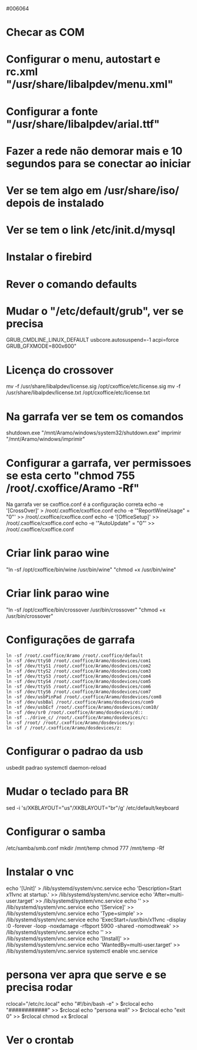 #006064

# Checar as COM
# Configurar o menu, autostart e rc.xml "/usr/share/libalpdev/menu.xml"
# Configurar a fonte "/usr/share/libalpdev/arial.ttf"
# Fazer a rede não demorar mais e 10 segundos para se conectar ao iniciar
# Ver se tem algo em /usr/share/iso/ depois de instalado
# Ver se tem o link /etc/init.d/mysql

# Instalar o firebird
# Rever o comando defaults

# Mudar o "/etc/default/grub", ver se precisa
  GRUB_CMDLINE_LINUX_DEFAULT usbcore.autosuspend=-1 acpi=force
  GRUB_GFXMODE=800x600"

# Licença do crossover
  mv -f /usr/share/libalpdev/license.sig /opt/cxoffice/etc/license.sig
  mv -f /usr/share/libalpdev/license.txt /opt/cxoffice/etc/license.txt

# Na garrafa ver se tem os comandos
  shutdown.exe "/mnt/Aramo/windows/system32/shutdown.exe"
  imprimir "/mnt/Aramo/windows/imprimir"

# Configurar a garrafa, ver permissoes se esta certo "chmod 755 /root/.cxoffice/Aramo -Rf"
   Na garrafa ver se cxoffice.conf é a configuração correta
      echo -e '[CrossOver]' > /root/.cxoffice/cxoffice.conf
      echo -e '"ReportWineUsage" = "0"' >> /root/.cxoffice/cxoffice.conf
      echo -e '[OfficeSetup]' >> /root/.cxoffice/cxoffice.conf
      echo -e '"AutoUpdate" = "0"' >> /root/.cxoffice/cxoffice.conf

# Criar link parao wine 
  "ln -sf /opt/cxoffice/bin/wine /usr/bin/wine" "chmod +x /usr/bin/wine"
# Criar link parao wine
  "ln -sf /opt/cxoffice/bin/crossover /usr/bin/crossover" "chmod +x /usr/bin/crossover"

# Configurações de garrafa 
    ln -sf /root/.cxoffice/Aramo /root/.cxoffice/default
    ln -sf /dev/ttyS0 /root/.cxoffice/Aramo/dosdevices/com1
    ln -sf /dev/ttyS1 /root/.cxoffice/Aramo/dosdevices/com2
    ln -sf /dev/ttyS2 /root/.cxoffice/Aramo/dosdevices/com3
    ln -sf /dev/ttyS3 /root/.cxoffice/Aramo/dosdevices/com4
    ln -sf /dev/ttyS4 /root/.cxoffice/Aramo/dosdevices/com5
    ln -sf /dev/ttyS5 /root/.cxoffice/Aramo/dosdevices/com6
    ln -sf /dev/ttyS6 /root/.cxoffice/Aramo/dosdevices/com7
    ln -sf /dev/usbPinPad /root/.cxoffice/Aramo/dosdevices/com8
    ln -sf /dev/usbBal /root/.cxoffice/Aramo/dosdevices/com9
    ln -sf /dev/usbEcf /root/.cxoffice/Aramo/dosdevices/com10/
    ln -sf /dev/sr0 /root/.cxoffice/Aramo/dosdevices/d::
    ln -sf ../drive_c/ /root/.cxoffice/Aramo/dosdevices/c:
    ln -sf /root/ /root/.cxoffice/Aramo/dosdevices/y:
    ln -sf / /root/.cxoffice/Aramo/dosdevices/z:

# Configurar o padrao da usb
  usbedit padrao
  systemctl daemon-reload

# Mudar o teclado para BR
sed -i 's/XKBLAYOUT="us"/XKBLAYOUT="br"/g' /etc/default/keyboard

# Configurar o samba
/etc/samba/smb.conf
mkdir /mnt/temp
chmod 777 /mnt/temp -Rf

# Instalar o vnc
echo '[Unit]' > /lib/systemd/system/vnc.service
echo 'Description=Start x11vnc at startup.' >> /lib/systemd/system/vnc.service
echo 'After=multi-user.target' >> /lib/systemd/system/vnc.service
echo '' >> /lib/systemd/system/vnc.service
echo '[Service]' >> /lib/systemd/system/vnc.service
echo 'Type=simple' >> /lib/systemd/system/vnc.service
echo 'ExecStart=/usr/bin/x11vnc -display :0 -forever -loop -noxdamage -rfbport 5900 -shared -nomodtweak' >> /lib/systemd/system/vnc.service
echo '' >> /lib/systemd/system/vnc.service
echo '[Install]' >> /lib/systemd/system/vnc.service
echo 'WantedBy=multi-user.target' >> /lib/systemd/system/vnc.service
systemctl enable vnc.service

# persona ver apra que serve e se precisa rodar
rclocal="/etc/rc.local"
echo "#!/bin/bash -e" > $rclocal
echo "############" >> $rclocal
echo "persona wall" >> $rclocal
echo "exit 0" >> $rclocal
chmod +x $rclocal

# Ver o crontab